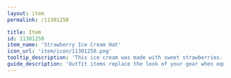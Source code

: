 ```yaml
---
layout: item
permalink: /11301250

title: Item
id: 11301250
item_name: 'Strawberry Ice Cream Hat'
icon_url: 'item/icon/11301250.png'
tooltip_description: 'This ice cream was made with sweet strawberries. Since it won''t melt, you might as well wear it as a hat!'
guide_description: 'Outfit items replace the look of your gear when equipped.'
---
```

